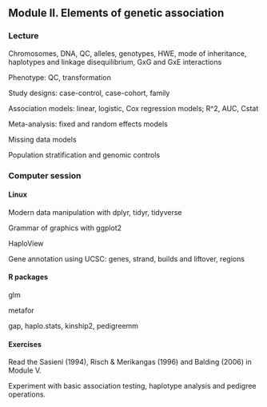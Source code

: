 ## Module II. Elements of genetic association

### Lecture

Chromosomes, DNA, QC, alleles, genotypes, HWE, mode of inheritance, haplotypes and linkage disequilibrium, GxG and GxE interactions

Phenotype: QC, transformation

Study designs: case-control, case-cohort, family

Association models: linear, logistic, Cox regression models; R^2, AUC, Cstat

Meta-analysis: fixed and random effects models

Missing data models

Population stratification and genomic controls

### Computer session

#### Linux

Modern data manipulation with dplyr, tidyr, tidyverse

Grammar of graphics with ggplot2

HaploView

Gene annotation using UCSC: genes, strand, builds and liftover, regions

#### R packages

glm

metafor

gap, haplo.stats, kinship2, pedigreemm
 
#### Exercises

Read the Sasieni (1994), Risch & Merikangas (1996) and Balding (2006) in Module V.

Experiment with basic association testing, haplotype analysis and pedigree operations.
